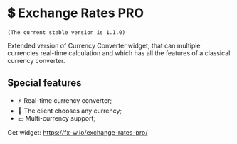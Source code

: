 # 💲 Exchange Rates PRO

    (The current stable version is 1.1.0)
    
Extended version of Currency Converter widget, that can multiple currencies real-time calculation and which has all the features of a classical currency converter.

## Special features

* ⚡ Real-time currency converter;
* 🤑 The client chooses any currency;
* 💶 Multi-currency support;

Get widget: https://fx-w.io/exchange-rates-pro/
